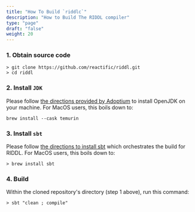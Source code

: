 ```yaml
---
title: "How To Build `riddlc`"
description: "How to Build The RIDDL compiler"
type: "page"
draft: "false"
weight: 20
---
```


### 1. Obtain source code
```shell
> git clone https://github.com/reactific/riddl.git
> cd riddl
```

### 2. Install `JDK`

Please follow 
[the directions provided by Adoptium](https://adoptium.net/installation/) to 
install OpenJDK on your machine. For MacOS users, this boils down to:
```shell
brew install --cask temurin
```

### 3. Install `sbt`
Please follow [the directions to install sbt](https://www.scala-sbt.org/1.x/docs/Setup.html)
which orchestrates the build for RIDDL. For MacOS users, this boils down to:

```shell
> brew install sbt
```

### 4. Build
Within the cloned repository's directory (step 1 above), run this command:

```shell
> sbt "clean ; compile" 
```
